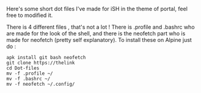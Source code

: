 Here's some short dot files I've made for iSH in the theme of portal, feel free to modified it.

There is 4 different files , that's not a lot !
There is .profile and .bashrc who are made for the look of the shell, and there is the neofetch part who is made for neofetch (pretty self explanatory).
To install these on Alpine just do :
```
apk install git bash neofetch
git clone https://thelink
cd Dot-files
mv -f .profile ~/
mv -f .bashrc ~/
mv -f neofetch ~/.config/
```
